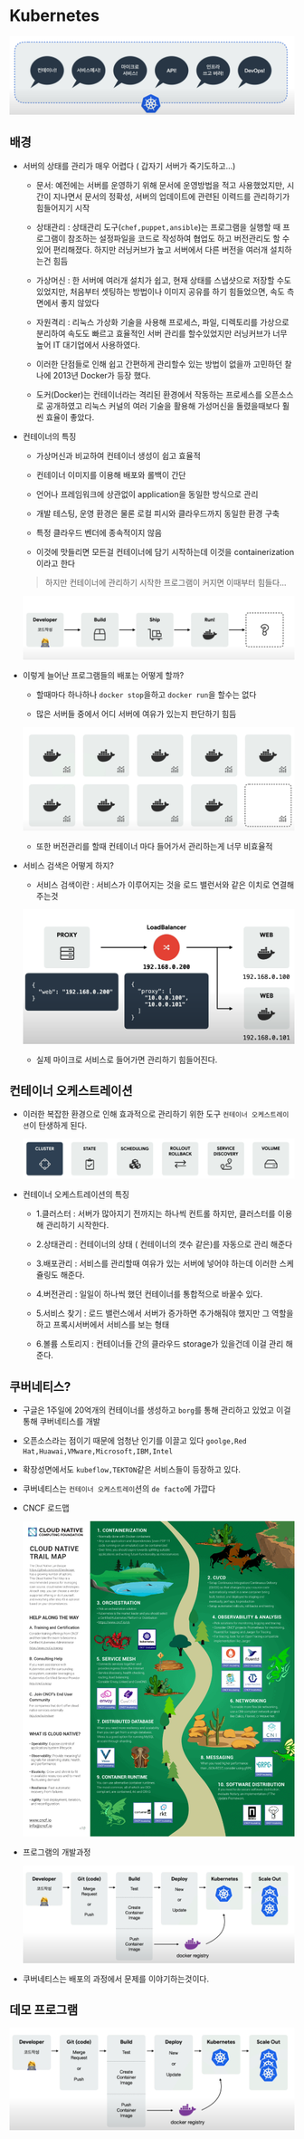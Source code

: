 # Kubernetes
<p align="center"><img src="./READMEIMG/Docker7.PNG"></p>

## 배경 

- 서버의 상태를 관리가 매우 어렵다 ( 갑자기 서버가 죽기도하고...)

    - 문서: 예전에는 서버를 운영하기 위해 문서에 운영방법을 적고 사용했었지만, 시간이 지나면서 문서의 정확성, 서버의 업데이트에 관련된 이력드를 관리하기가 힘들어지기 시작

    - 상태관리 : 상태관리 도구(`chef,puppet,ansible`)는 프로그램을 실행할 때 프로그램이 참조하는 설정파일을 코드로 작성하여 협업도 하고 버전관리도 할 수 있어 편리해졌다. 하지만 러닝커브가 높고 서버에서 다른 버전을 여러개 설치하는건 힘듬

    - 가상머신 : 한 서버에 여러개 설치가 쉽고, 현재 상태를 스냅샷으로 저장할 수도 있었지만, 처음부터 셋팅하는 방법이나 이미지 공유를 하기 힘들었으면, 속도 측면에서 좋지 않았다

    - 자원격리 : 리눅스 가상화 기술을 사용해 프로세스, 파일, 디렉토리를 가상으로 분리하여 속도도 빠르고 효율적인 서버 관리를 할수있었지만 러닝커브가 너무 높어 IT 대기업에서 사용하였다.

    - 이러한 단점들로 인해 쉽고 간편하게 관리할수 있는 방법이 없을까 고민하던 찰나에 2013년 Docker가 등장 했다.

    - 도커(Docker)는 컨테이너라는 격리된 환경에서 작동하는 프로세스를 오픈소스로 공개하였고 리눅스 커널의 여러 기술을 활용해 가성머신을 돌렸을때보다 훨씬 효율이 좋았다.


- 컨테이너의 특징

    - 가상머신과 비교하여 컨테이너 생성이 쉽고 효율적

    - 컨테이너 이미지를 이용해 배포와 롤백이 간단

    - 언어나 프레임워크에 상관없이 application을 동일한 방식으로 관리

    - 개발 테스팅, 운영 환경은 물론 로컬 피시와 클라우드까지 동일한 환경 구축

    - 특정 클라우드 벤더에 종속적이지 않음

    - 이것에 맛들리면 모든걸 컨테이너에 담기 시작하는데 이것을 containerization 이라고 한다
    > 하지만 컨테이너에 관리하기 시작한 프로그램이 커지면 이때부터 힘들다...

    <p align="center"><img src="./READMEIMG/Docker1.PNG"></p>

- 이렇게 늘어난 프로그램들의 배포는 어떻게 할까?

    - 할때마다 하나하나 `docker stop`을하고 `docker run`을 할수는 없다

    - 많은 서버들 중에서 어디 서버에 여유가 있는지 판단하기 힘듬

    <p align="center"><img src="./READMEIMG/Docker2.PNG"></p>

    - 또한 버전관리를 할때 컨테이너 마다 들어가서 관리하는게 너무 비효율적

- 서비스 검색은 어떻게 하지?

    - 서비스 검색이란 : 서비스가 이루어지는 것을 로드 밸런서와 같은 이치로 연결해주는것 

    <p align="center"><img src="./READMEIMG/Docker3.PNG"></p>

    - 실제 마이크로 서비스로 들어가면 관리하기 힘들어진다.

 
## 컨테이너 오케스트레이션

- 이러한 복잡한 환경으로 인해 효과적으로 관리하기 위한 도구 `컨테이너 오케스트레이션`이 탄생하게 된다.

    <p align="center"><img src="./READMEIMG/Docker4.PNG"></p>

- 컨테이너 오케스트레이션의 특징
    
    - 1.클러스터 : 서버가 많아지기 전까지는 하나씩 컨트롤 하지만, 클러스터를 이용해 관리하기 시작한다.

    - 2.상태관리 : 컨테이너의 상태 ( 컨테이너의 갯수 같은)를 자동으로 관리 해준다

    - 3.배포관리 : 서비스를 관리할때 여유가 있는 서버에 넣어야 하는데 이러한 스케쥴링도 해준다.

    - 4.버전관리 : 일일이 하나씩 했던 컨테이너를 통합적으로 바꿀수 있다.

    - 5.서비스 찾기 : 로드 밸런스에서 서버가 증가하면 추가해줘야 했지만 그 역할을 하고 프록시서버에서 서비스를 보는 형태

    - 6.볼륨 스토리지 : 컨테이너들 간의 클라우드 storage가 있을건데 이걸 관리 해준다.


## 쿠버네티스?

- 구글은 1주일에 20억개의 컨테이너를 생성하고 `borg`를 통해 관리하고 있었고 이걸통해 쿠버네티스를 개발

- 오픈소스라는 점이기 때문에 엄청난 인기를 이끌고 있다 `goolge,Red Hat,Huawai,VMware,Microsoft,IBM,Intel`

- 확장성면에서도 `kubeflow,TEKTON`같은 서비스들이 등장하고 있다.

- 쿠버네티스는 `컨테이너 오케스트레이`션의 `de facto`에 가깝다

- CNCF 로드맵
    <p align="center"><img src="./READMEIMG/Docker5.PNG"></p>

- 프로그램의 개발과정
    <p align="center"><img src="./READMEIMG/Docker6.PNG"></p>

- 쿠버네티스는 배포의 과정에서 문제를 이야기하는것이다.


## 데모 프로그램
<p align="center"><img src="./READMEIMG/Docker6.PNG"></p>
